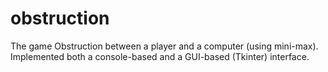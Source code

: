 # obstruction
The game Obstruction between a player and a computer (using mini-max). Implemented both a console-based and a GUI-based (Tkinter) interface.
